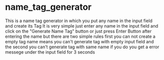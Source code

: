 # name_tag_generator
This is a name tag generator in which you put any name in the input field and create its Tag
It is very simple just enter any name in the input field and click on the "Generate Name Tag" button
or just press Enter Button after entering the name
but there are two simple rules 
first you can not create a empty tag name means you can't generate tag with empty input field
and the second you can't generate tag with same name
if you do you get a error messege under the input field for 3 seconds